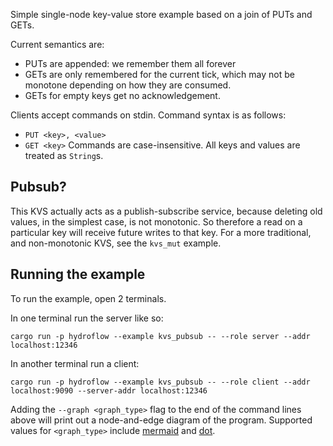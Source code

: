 Simple single-node key-value store example based on a join of PUTs and GETs.

Current semantics are:
- PUTs are appended: we remember them all forever
- GETs are only remembered for the current tick, which may not be monotone depending on how they
  are consumed.
- GETs for empty keys get no acknowledgement.

Clients accept commands on stdin. Command syntax is as follows:
- `PUT <key>, <value>`
- `GET <key>`
Commands are case-insensitive. All keys and values are treated as `String`s.

## Pubsub?

This KVS actually acts as a publish-subscribe service, because deleting old values, in the simplest case,
is not monotonic. So therefore a read on a particular key will receive future writes to that key.
For a more traditional, and non-monotonic KVS, see the `kvs_mut` example.

## Running the example

To run the example, open 2 terminals.

In one terminal run the server like so:
```
cargo run -p hydroflow --example kvs_pubsub -- --role server --addr localhost:12346
```

In another terminal run a client:
```
cargo run -p hydroflow --example kvs_pubsub -- --role client --addr localhost:9090 --server-addr localhost:12346
```

Adding the `--graph <graph_type>` flag to the end of the command lines above will print out a node-and-edge diagram of the program. Supported values for `<graph_type>` include [mermaid](https://mermaid-js.github.io/) and [dot](https://graphviz.org/doc/info/lang.html).
